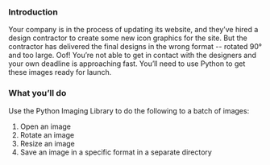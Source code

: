 ### Introduction
Your company is in the process of updating its website, and they’ve hired a design contractor to create some new icon graphics for the site.
But the contractor has delivered the final designs in the wrong format -- rotated 90° and too large. Oof! You’re not able to get in contact with the designers and your own deadline is approaching fast. 
You’ll need to use Python to get these images ready for launch.

### What you’ll do
Use the Python Imaging Library to do the following to a batch of images:
 1. Open an image
 2. Rotate an image
 3. Resize an image
 4. Save an image in a specific format in a separate directory 
